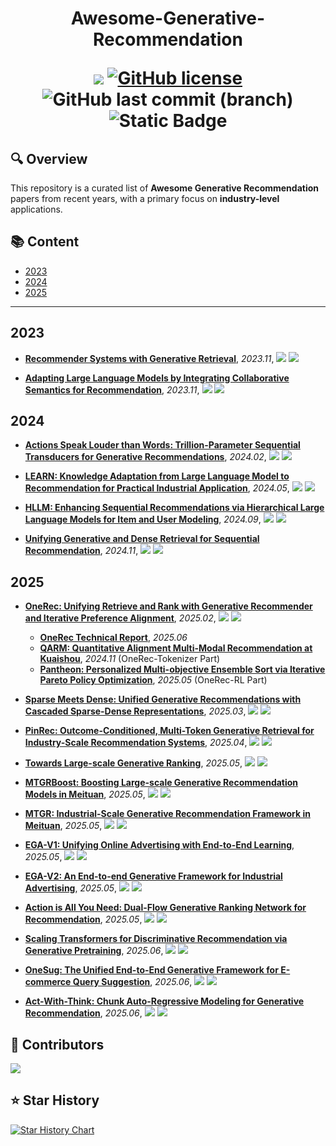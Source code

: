 <p align="center">
<h1 align="center">Awesome-Generative-Recommendation


<p align="center">
    <a href="https://awesome.re"><img src="https://awesome.re/badge.svg"></a>
    <a href="https://github.com/uestc-huangyw/Awesome-Generative-Recommendation/blob/master/LICENSE"><img alt="GitHub license" src="https://img.shields.io/github/license/uestc-huangyw/Awesome-Generative-Recommendation"></a>
    <img src="https://img.shields.io/github/last-commit/uestc-huangyw/Awesome-Generative-Recommendation/main?logo=github&color=blue" alt="GitHub last commit (branch)">
    <img src="https://img.shields.io/badge/Contributions-welcome-blue.svg?style=flat" alt="Static Badge">
</p>


## 🔍 Overview

This repository is a curated list of **Awesome Generative Recommendation** papers from recent years, with a primary focus on **industry-level** applications.

## 📚 Content

- [2023](#2023)
- [2024](#2024)
- [2025](#2025)

---


## 2023

- [**Recommender Systems with Generative Retrieval**](https://proceedings.neurips.cc/paper_files/paper/2023/file/20dcab0f14046a5c6b02b61da9f13229-Paper-Conference.pdf), *2023.11*, ![](https://img.shields.io/badge/TIGER-blue) ![](https://img.shields.io/badge/DeepMind-orange)


- [**Adapting Large Language Models by Integrating Collaborative Semantics for Recommendation**](https://arxiv.org/abs/2311.09049), *2023.11*, ![](https://img.shields.io/badge/LC_Rec-blue) ![](https://img.shields.io/badge/Tencent-orange)


## 2024

- [**Actions Speak Louder than Words: Trillion-Parameter Sequential Transducers for Generative Recommendations**](https://arxiv.org/abs/2402.17152), *2024.02*, ![](https://img.shields.io/badge/HSTU-blue) ![](https://img.shields.io/badge/Meta-orange)


- [**LEARN: Knowledge Adaptation from Large Language Model to Recommendation for Practical Industrial Application**](https://arxiv.org/abs/2405.03988), *2024.05*, ![](https://img.shields.io/badge/LEARN-blue) ![](https://img.shields.io/badge/Kuaishou-orange)


- [**HLLM: Enhancing Sequential Recommendations via Hierarchical Large Language Models for Item and User Modeling**](https://arxiv.org/abs/2409.12740), *2024.09*, ![](https://img.shields.io/badge/HLLM-blue) ![](https://img.shields.io/badge/ByteDance-orange)


- [**Unifying Generative and Dense Retrieval for Sequential Recommendation**](https://arxiv.org/abs/2411.18814), *2024.11*, ![](https://img.shields.io/badge/LIGER-blue) ![](https://img.shields.io/badge/Meta-orange)



## 2025

- [**OneRec: Unifying Retrieve and Rank with Generative Recommender and Iterative Preference Alignment**](https://arxiv.org/abs/2502.18965), *2025.02*, ![](https://img.shields.io/badge/OneRec-blue) ![](https://img.shields.io/badge/Kuaishou-orange)
  - [**OneRec Technical Report**](https://arxiv.org/abs/2506.13695), *2025.06*
  - [**QARM: Quantitative Alignment Multi-Modal Recommendation at Kuaishou**](https://arxiv.org/abs/2411.11739), *2024.11* (OneRec-Tokenizer Part)
  - [**Pantheon: Personalized Multi-objective Ensemble Sort via Iterative Pareto Policy Optimization**](https://arxiv.org/abs/2505.13894), *2025.05* (OneRec-RL Part)


- [**Sparse Meets Dense: Unified Generative Recommendations with Cascaded Sparse-Dense Representations**](https://arxiv.org/abs/2503.02453), *2025.03*, ![](https://img.shields.io/badge/COBRA-blue) ![](https://img.shields.io/badge/Baidu-orange)


- [**PinRec: Outcome-Conditioned, Multi-Token Generative Retrieval for Industry-Scale Recommendation Systems**](https://arxiv.org/abs/2504.10507), *2025.04*, ![](https://img.shields.io/badge/PinRec-blue) ![](https://img.shields.io/badge/Pinterest-orange)


- [**Towards Large-scale Generative Ranking**](https://arxiv.org/abs/2505.04180), *2025.05*, ![](https://img.shields.io/badge/GenRank-blue) ![](https://img.shields.io/badge/Xiaohongshu-orange)


- [**MTGRBoost: Boosting Large-scale Generative Recommendation Models in Meituan**](https://arxiv.org/abs/2505.12663), *2025.05*, ![](https://img.shields.io/badge/MTGRBoost-blue) ![](https://img.shields.io/badge/Meituan-orange)


- [**MTGR: Industrial-Scale Generative Recommendation Framework in Meituan**](https://arxiv.org/abs/2505.18654), *2025.05*, ![](https://img.shields.io/badge/MTGR-blue) ![](https://img.shields.io/badge/Meituan-orange)


- [**EGA-V1: Unifying Online Advertising with End-to-End Learning**](https://arxiv.org/abs/2505.19755), *2025.05*, ![](https://img.shields.io/badge/EGA_V1-blue) ![](https://img.shields.io/badge/Meituan-orange)


- [**EGA-V2: An End-to-end Generative Framework for Industrial Advertising**](https://arxiv.org/abs/2505.17549), *2025.05*, ![](https://img.shields.io/badge/EGA_V2-blue) ![](https://img.shields.io/badge/Meituan-orange)


- [**Action is All You Need: Dual-Flow Generative Ranking Network for Recommendation**](https://arxiv.org/abs/2505.16752), *2025.05*, ![](https://img.shields.io/badge/DFGR-blue) ![](https://img.shields.io/badge/Meituan-orange)


- [**Scaling Transformers for Discriminative Recommendation via Generative Pretraining**](https://arxiv.org/abs/2506.03699), *2025.06*, ![](https://img.shields.io/badge/GPSD-blue) ![](https://img.shields.io/badge/Alibaba-orange)


- [**OneSug: The Unified End-to-End Generative Framework for E-commerce Query Suggestion**](https://arxiv.org/abs/2506.06913), *2025.06*, ![](https://img.shields.io/badge/OneSug-blue) ![](https://img.shields.io/badge/Kuaishou-orange)


- [**Act-With-Think: Chunk Auto-Regressive Modeling for Generative Recommendation**](https://arxiv.org/abs/2506.23643v1), *2025.06*, ![](https://img.shields.io/badge/CAR-blue) ![](https://img.shields.io/badge/Huawei-orange)




## 👥 Contributors

<a href="https://github.com/uestc-huangyw/Awesome-Generative-Recommendation/graphs/contributors">
  <img src="https://contrib.rocks/image?repo=uestc-huangyw/Awesome-Generative-Recommendation" />
</a>




## ⭐ Star History

[![Star History Chart](https://api.star-history.com/svg?repos=uestc-huangyw/Awesome-Generative-Recommendation&type=Date)](https://star-history.com/#uestc-huangyw/Awesome-Generative-Recommendation&Date)

